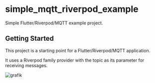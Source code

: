 # simple_mqtt_riverpod_example

Simple Flutter/Riverpod/MQTT example project.

## Getting Started

This project is a starting point for a Flutter/Riverpod/MQTT application.

It uses a Riverpod family provider with the topic as its parameter for receiving messages.


![grafik](https://user-images.githubusercontent.com/834347/227494287-d66fd9ff-f074-41b1-8f92-63087ca91a23.png)
